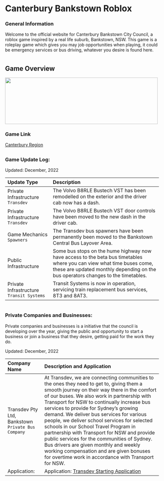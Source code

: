 # Canterbury Bankstown Roblox
### General Information
Welcome to the official website for Canterbury Bankstown City Council, a roblox game inspired by a real life suburb, Bankstown, NSW. This game is a roleplay game which gives you may job opportunities when playing, it could be emergency services or bus driving, whatever you desire is found here.

# 

## Game Overview


<img src="https://user-images.githubusercontent.com/102143827/208001303-ea2d093a-72fb-431c-b1d1-64cddb721aef.png" width="500" height="152" />

### Game Link
[Canterbury Region](https://web.roblox.com/games/11648891857/Canterbury-Region)

## 

### Game Update Log: 
Updated: December, 2022

| Update Type | Description       |
| :---------- | :---------------- |
| Private Infrastructure `Transdev` | The Volvo B8RLE Bustech VST has been remodelled on the exterior and the driver cab now has a dash.
| Private Infrastructure `Transdev` | The Volvo B8RLE Bustech VST door controls have been moved to the new dash in the driver cab.
| Game Mechanics `Spawners`         | The Transdev bus spawners have been permanently been moved to the Bankstown Central Bus Layover Area. |
| Public Infrastructure             | Some bus stops on the hume highway now have access to the beta bus timetables where you can view what time buses come, these are updated monthly depending on the bus operators changes to the timetables. |
| Private Infrastructure `Transit Systems` | Transit Systems is now in operation, servicing train replacement bus services, 8T3 and 8AT3.

# 


### Private Companies and Businesses: 
Private companies and businesses is a initiative that the council is developing over the year, giving the public and opportunity to start a business or join a business that they desire, getting paid for the work they do.

Updated: December, 2022

| Company Name | Description and Application       |
| :----------- | :-------------------------------- |
| Transdev Pty Ltd, Bankstown `Private Bus Company` | At Transdev, we are connecting communities to the ones they need to get to, giving them a smooth journey on their way there in the comfort of our buses. We also work in partnership with Transport for NSW to continually increase bus services to provide for Sydney’s growing demand. We deliver bus services for various people, we deliver school services for selected schools in our School Travel Program in partnership with Transport for NSW and provide public services for the communities of Sydney. Bus drivers are given monthly and weekly working compensation and are given bonuses for overtime work in accordance with Transport for NSW. 
| Application: | Application: [Transdev Starting Application](https://forms.gle/jZ8ngiQyq1dGA5tVA)



